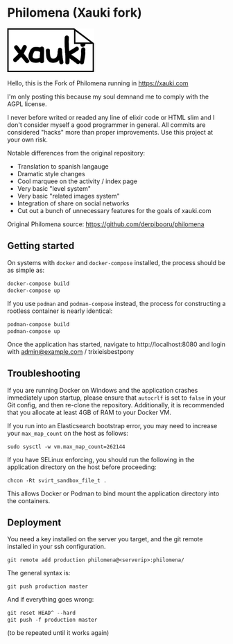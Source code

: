 # Philomena (Xauki fork)
<img src="assets/static/xauki-rect.png" width="200">

Hello, this is the Fork of Philomena running in https://xauki.com

I'm only posting this because my soul demnand me to comply with the AGPL license.

I never before writed or readed any line of elixir code or HTML slim and I don't consider myself a good programmer in general. All commits are considered "hacks" more than proper improvements. Use this project at your own risk.

Notable differences from the original repository:
- Translation to spanish langauge
- Dramatic style changes
- Cool marquee on the activity / index page
- Very basic "level system"
- Very basic "related images system"
- Integration of share on social networks
- Cut out a bunch of unnecessary features for the goals of xauki.com

Original Philomena source: https://github.com/derpibooru/philomena

## Getting started
On systems with `docker` and `docker-compose` installed, the process should be as simple as:

```
docker-compose build
docker-compose up
```

If you use `podman` and `podman-compose` instead, the process for constructing a rootless container is nearly identical:

```
podman-compose build
podman-compose up
```

Once the application has started, navigate to http://localhost:8080 and login with admin@example.com / trixieisbestpony

## Troubleshooting

If you are running Docker on Windows and the application crashes immediately upon startup, please ensure that `autocrlf` is set to `false` in your Git config, and then re-clone the repository. Additionally, it is recommended that you allocate at least 4GB of RAM to your Docker VM.

If you run into an Elasticsearch bootstrap error, you may need to increase your `max_map_count` on the host as follows:
```
sudo sysctl -w vm.max_map_count=262144
```

If you have SELinux enforcing, you should run the following in the application directory on the host before proceeding:
```
chcon -Rt svirt_sandbox_file_t .
```

This allows Docker or Podman to bind mount the application directory into the containers.

## Deployment
You need a key installed on the server you target, and the git remote installed in your ssh configuration.

    git remote add production philomena@<serverip>:philomena/

The general syntax is:

    git push production master

And if everything goes wrong:

    git reset HEAD^ --hard
    git push -f production master

(to be repeated until it works again)
